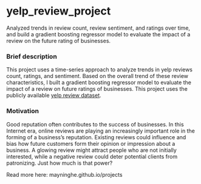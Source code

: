 # yelp_review_project
Analyzed trends in review count, review sentiment, and ratings over time, and build a gradient boosting regressor model to evaluate the impact of a review on the future rating of businesses.

### Brief description
This project uses a time-series approach to analyze trends in yelp reviews count, ratings, and sentiment. Based on the overall trend of these review characteristics, I built a gradient boosting regressor model to evaluate the impact of a review on future ratings of businesses. This project uses the publicly available [yelp review dataset](https://www.yelp.com/dataset). 

### Motivation
Good reputation often contributes to the success of businesses. In this Internet era, online reviews are playing an increasingly important role in the forming of a business’s reputation. Existing reviews could influence and bias how future customers form their opinion or impression about a business. A glowing review might attract people who are not initially interested, while a negative review could deter potential clients from patronizing. Just how much is that power?

Read more here: mayninghe.github.io/projects
